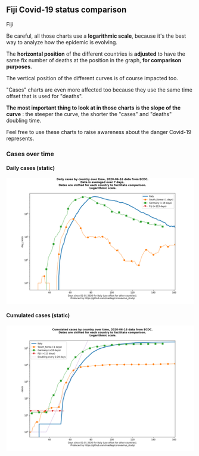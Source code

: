 ## Fiji Covid-19 status comparison 

Fiji



Be careful, all those charts use a **logarithmic scale**, because it's the best way to analyze how the epidemic is evolving.
 
The **horizontal position** of the different countries is **adjusted** to have the same fix number of deaths at the position in the graph, **for comparison purposes**.

The vertical position of the different curves is of course impacted too.

"Cases" charts are even more affected too because they use the same time offset that is used for "deaths".

**The most important thing to look at in those charts is the slope of the curve** : the steeper the curve, the shorter the "cases" and "deaths" doubling time.

Feel free to use these charts to raise awareness about the danger Covid-19 represents. 


 
### Cases over time
 
#### Daily cases (static)
![Fiji covid-19 daily cases static chart](https://raw.githubusercontent.com/madlag/coronavirus_study/master/notebooks/graphs/2020-06-16/countries/Fiji/2020-06-16_Fiji_day_cases.png "Fiji covid-19 day_cases static chart")   
 
#### Cumulated cases (static)
![Fiji covid-19 cumulated cases static chart](https://raw.githubusercontent.com/madlag/coronavirus_study/master/notebooks/graphs/2020-06-16/countries/Fiji/2020-06-16_Fiji_cases.png "Fiji covid-19 cases static chart")   

